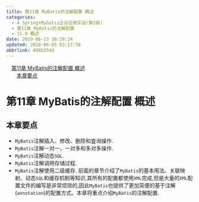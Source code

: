 ```yaml
---
title: 第11章 MyBatis的注解配置 概述
categories: 
  - 4 Spring+Mybatis企业应用实战(第2版)
  - 第11章 MyBatis的注解配置
  - 11.0 概述
date: 2019-06-13 18:29:24
updated: 2020-06-05 03:17:50
abbrlink: 408525dd
---
```

<div id='my_toc'><a href="/JavaReadingNotes/408525dd/#第11章-MyBatis的注解配置-概述" class="header_1">第11章 MyBatis的注解配置 概述</a>&nbsp;<br><a href="/JavaReadingNotes/408525dd/#本章要点" class="header_2">本章要点</a>&nbsp;<br></div>
<style>.header_1{margin-left: 1em;}.header_2{margin-left: 2em;}.header_3{margin-left: 3em;}.header_4{margin-left: 4em;}.header_5{margin-left: 5em;}.header_6{margin-left: 6em;}</style>
<!--more-->
<script>if (navigator.platform.search('arm')==-1){document.getElementById('my_toc').style.display = 'none';}var e,p = document.getElementsByTagName('p');while (p.length>0) {e = p[0];e.parentElement.removeChild(e);}</script>

<!--end-->
# 第11章 MyBatis的注解配置 概述
## 本章要点
- `MyBatis`注解插入、修改、删除和査询操作.
- `MyBatis`注解一对一，一对多和多对多操作.
- `MyBatis`注解动态`SQL`.
- `MyBatis`注解调用存储过程.
- `MyBatis`注解使用二级缓存.
前面的章节介绍了`MyBatis`的基本用法、关联映射、动态`SQL`和缓存机制等知识,其所有的配置都使用`XML`完成,但是大量的`XML`配置文件的编写是非常烦琐的,因此`MyBatis`也提供了更加简便的基于注解(`annotation`)的配置方式。本章将重点介绍`MyBatis`的注解配置.

